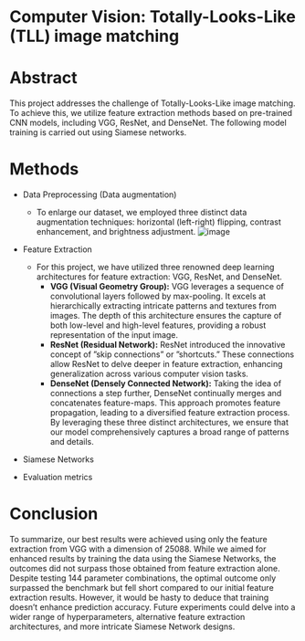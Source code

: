 # Computer Vision: Totally-Looks-Like (TLL) image matching

# Abstract
This project addresses the challenge of Totally-Looks-Like image matching. To achieve this, we utilize feature extraction methods based on pre-trained CNN models, including VGG, ResNet, and DenseNet. The following model training is carried out using Siamese networks.

# Methods
- Data Preprocessing (Data augmentation)
  - To enlarge our dataset, we employed three distinct data augmentation techniques: horizontal (left-right) flipping, contrast enhancement, and brightness adjustment.
    ![image](https://github.com/W-Hsieh/Computer-Vision/assets/142127312/a2b69ed0-da96-4099-bccd-55fdd27db9d1)

- Feature Extraction
  - For this project, we have utilized three renowned deep learning architectures for feature extraction: VGG, ResNet, and DenseNet.
    - **VGG (Visual Geometry Group):** VGG leverages a sequence of convolutional layers followed by max-pooling. It excels at hierarchically extracting intricate patterns and textures from images. The depth of this architecture ensures the capture of both low-level and high-level features, providing a robust representation of the input image.
    - **ResNet (Residual Network):** ResNet introduced the innovative concept of ”skip connections” or ”shortcuts.” These connections allow ResNet to delve deeper in feature extraction, enhancing generalization across various computer vision tasks.
    - **DenseNet (Densely Connected Network):** Taking the idea of connections a step further, DenseNet continually merges and concatenates feature-maps. This approach promotes feature propagation, leading to a diversified feature extraction process.
    By leveraging these three distinct architectures, we ensure that our model comprehensively captures a broad range of patterns and details.
    
- Siamese Networks
- Evaluation metrics

# Conclusion
To summarize, our best results were achieved using only the feature extraction from VGG with a dimension of 25088. While we aimed for enhanced results by training the data using the Siamese Networks, the outcomes did not surpass those obtained from feature extraction alone. Despite testing 144 parameter combinations, the optimal outcome only surpassed the benchmark but fell short compared to our initial feature extraction results. However, it would be hasty to deduce that training doesn’t enhance prediction accuracy. Future experiments
could delve into a wider range of hyperparameters, alternative feature extraction architectures, and more intricate Siamese Network designs.
